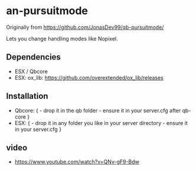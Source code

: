 # an-pursuitmode

Originally from https://github.com/JonasDev99/qb-pursuitmode/

Lets you change handling modes like Nopixel.

## Dependencies
- ESX / Qbcore
- ESX: ox_lib: https://github.com/overextended/ox_lib/releases

## Installation
- Qbcore: { - drop it in the qb folder
            - ensure it in your server.cfg after qb-core }
- ESX: { - drop it in any folder you like in your server directory
         - ensure it in your server.cfg }

## video

- https://www.youtube.com/watch?v=QNv-gF9-Bdw